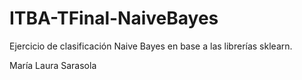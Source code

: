 # ITBA-TFinal-NaiveBayes
Ejercicio de clasificación Naive Bayes en base a las librerías sklearn.

María Laura Sarasola
